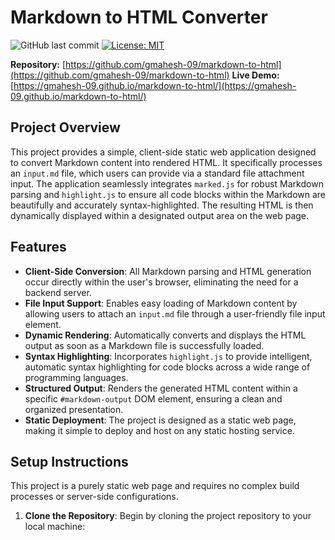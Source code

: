 # Markdown to HTML Converter

![GitHub last commit](https://img.shields.io/github/last-commit/gmahesh-09/markdown-to-html)
[![License: MIT](https://img.shields.io/badge/License-MIT-yellow.svg)](https://opensource.org/licenses/MIT)

**Repository:** [https://github.com/gmahesh-09/markdown-to-html](https://github.com/gmahesh-09/markdown-to-html)
**Live Demo:** [https://gmahesh-09.github.io/markdown-to-html/](https://gmahesh-09.github.io/markdown-to-html/)

## Project Overview

This project provides a simple, client-side static web application designed to convert Markdown content into rendered HTML. It specifically processes an `input.md` file, which users can provide via a standard file attachment input. The application seamlessly integrates `marked.js` for robust Markdown parsing and `highlight.js` to ensure all code blocks within the Markdown are beautifully and accurately syntax-highlighted. The resulting HTML is then dynamically displayed within a designated output area on the web page.

## Features

*   **Client-Side Conversion**: All Markdown parsing and HTML generation occur directly within the user's browser, eliminating the need for a backend server.
*   **File Input Support**: Enables easy loading of Markdown content by allowing users to attach an `input.md` file through a user-friendly file input element.
*   **Dynamic Rendering**: Automatically converts and displays the HTML output as soon as a Markdown file is successfully loaded.
*   **Syntax Highlighting**: Incorporates `highlight.js` to provide intelligent, automatic syntax highlighting for code blocks across a wide range of programming languages.
*   **Structured Output**: Renders the generated HTML content within a specific `#markdown-output` DOM element, ensuring a clean and organized presentation.
*   **Static Deployment**: The project is designed as a static web page, making it simple to deploy and host on any static hosting service.

## Setup Instructions

This project is a purely static web page and requires no complex build processes or server-side configurations.

1.  **Clone the Repository**:
    Begin by cloning the project repository to your local machine: